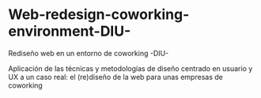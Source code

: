 # Web-redesign-coworking-environment-DIU-
Rediseño web en un entorno de coworking -DIU-

Aplicación de las técnicas y metodologías de diseño centrado en usuario y UX a un caso real: el (re)diseño de la web para unas empresas de coworking
